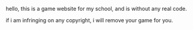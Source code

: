 hello, this is a game website for my school, and is without any real code.


if i am infringing on any copyright, i will remove your game for you.
